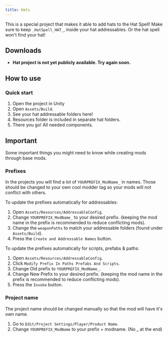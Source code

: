 ```yaml
---
title: Hats
---
```


This is a special project that makes it able to add hats to the Hat Spell!
Make sure to keep `_HatSpell_HAT_`, inside your hat addressables. Or the hat spell won't find your hat!

## Downloads

* **Hat project is not yet publicly available. Try again soon.**

## How to use

### Quick start

1. Open the project in Unity
1. Open `Assets/Build`.
1. See your hat addressable folders here!
1. Resources folder is included in separate hat folders.
1. There you go! All needed components.

## Important
Some important things you might need to know while creating mods through base mods.

### Prefixes
In the projects you will find a lot of `YOURPREFIX_ModName_` in names. Those should be changed to your own cool modder tag so your mods will not conflict with others.

To update the prefixes automatically for addressables:
1. Open `Assets/Resources/AddressableConfig`.
1. Change `YOURPREFIX_ModName_` to your desired prefix. (keeping the mod name in the prefix is recommended to reduce conflicting mods).
1. Change the `weaponPaths` to match your addressable folders (found under `Assets/Build`).
1. Press the `Create and Addressable Names` button.

To update the prefixes automatically for scripts, prefabs & paths:
1. Open `Assets/Resources/AddressableConfig`.
1. Click `Modify Prefix In Paths Prefabs And Scripts`.
1. Change Old prefix to `YOURPREFIX_ModName_`.
1. Change New Prefix to your desired prefix. (keeping the mod name in the prefix is recommended to reduce conflicting mods).
1. Press the `Invoke` button.

### Project name
The project name should be changed manually so that the mod will have it's own name.
1. Go to `Edit/Project Settings/Player/Product Name`.
1. Change `YOURPREFIX_ModName` to your prefix + modname. (No _ at the end)

